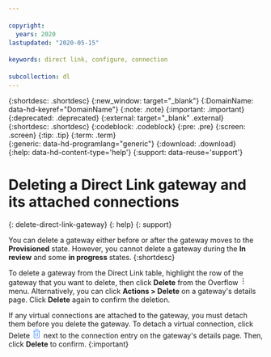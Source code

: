 ```yaml
---

copyright:
  years: 2020
lastupdated: "2020-05-15"

keywords: direct link, configure, connection

subcollection: dl
---
```


{:shortdesc: .shortdesc}
{:new_window: target="_blank"}
{:DomainName: data-hd-keyref="DomainName"}
{:note: .note}
{:important: .important}
{:deprecated: .deprecated}
{:external: target="_blank" .external}
{:shortdesc: .shortdesc}
{:codeblock: .codeblock}
{:pre: .pre}
{:screen: .screen}
{:tip: .tip}
{:term: .term}  
{:generic: data-hd-programlang="generic"}
{:download: .download}  
{:help: data-hd-content-type='help'}
{:support: data-reuse='support'}


# Deleting a Direct Link gateway and its attached connections
{: delete-direct-link-gateway}
{: help}
{: support}

You can delete a gateway either before or after the gateway moves to the **Provisioned** state. However, you cannot delete a gateway during the **In review** and some **in progress** states.
{:shortdesc}

To delete a gateway from the Direct Link table, highlight the row of the gateway that you want to delete, then click **Delete** from the Overflow ![Overflow menu](images/overflow.png) menu. Alternatively, you can click **Actions > Delete** on a gateway's details page. Click **Delete** again to confirm the deletion.

If any virtual connections are attached to the gateway, you must detach them before you delete the gateway. To detach a virtual connection, click Delete ![Delete icon](images/garbage_icon.png) next to the connection entry on the gateway's details page. Then, click **Delete** to confirm.
{:important}
